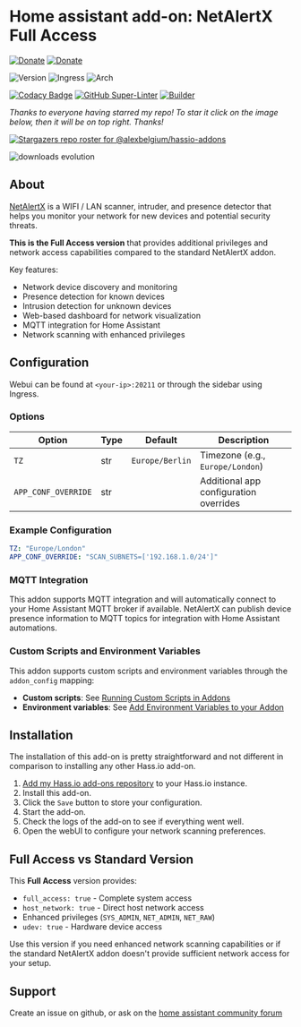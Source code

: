 # Home assistant add-on: NetAlertX Full Access

[![Donate][donation-badge]](https://www.buymeacoffee.com/alexbelgium)
[![Donate][paypal-badge]](https://www.paypal.com/donate/?hosted_button_id=DZFULJZTP3UQA)

![Version](https://img.shields.io/badge/dynamic/json?label=Version&query=%24.version&url=https%3A%2F%2Fraw.githubusercontent.com%2Falexbelgium%2Fhassio-addons%2Fmaster%2Fnetalertx_fa%2Fconfig.json)
![Ingress](https://img.shields.io/badge/dynamic/json?label=Ingress&query=%24.ingress&url=https%3A%2F%2Fraw.githubusercontent.com%2Falexbelgium%2Fhassio-addons%2Fmaster%2Fnetalertx_fa%2Fconfig.json)
![Arch](https://img.shields.io/badge/dynamic/json?color=success&label=Arch&query=%24.arch&url=https%3A%2F%2Fraw.githubusercontent.com%2Falexbelgium%2Fhassio-addons%2Fmaster%2Fnetalertx_fa%2Fconfig.json)

[![Codacy Badge](https://app.codacy.com/project/badge/Grade/9c6cf10bdbba45ecb202d7f579b5be0e)](https://www.codacy.com/gh/alexbelgium/hassio-addons/dashboard?utm_source=github.com&utm_medium=referral&utm_content=alexbelgium/hassio-addons&utm_campaign=Badge_Grade)
[![GitHub Super-Linter](https://img.shields.io/github/actions/workflow/status/alexbelgium/hassio-addons/weekly-supelinter.yaml?label=Lint%20code%20base)](https://github.com/alexbelgium/hassio-addons/actions/workflows/weekly-supelinter.yaml)
[![Builder](https://img.shields.io/github/actions/workflow/status/alexbelgium/hassio-addons/onpush_builder.yaml?label=Builder)](https://github.com/alexbelgium/hassio-addons/actions/workflows/onpush_builder.yaml)

[donation-badge]: https://img.shields.io/badge/Buy%20me%20a%20coffee%20(no%20paypal)-%23d32f2f?logo=buy-me-a-coffee&style=flat&logoColor=white
[paypal-badge]: https://img.shields.io/badge/Buy%20me%20a%20coffee%20with%20Paypal-0070BA?logo=paypal&style=flat&logoColor=white

_Thanks to everyone having starred my repo! To star it click on the image below, then it will be on top right. Thanks!_

[![Stargazers repo roster for @alexbelgium/hassio-addons](https://raw.githubusercontent.com/alexbelgium/hassio-addons/master/.github/stars2.svg)](https://github.com/alexbelgium/hassio-addons/stargazers)

![downloads evolution](https://raw.githubusercontent.com/alexbelgium/hassio-addons/master/netalertx_fa/stats.png)

## About

[NetAlertX](https://github.com/jokob-sk/NetAlertX) is a WIFI / LAN scanner, intruder, and presence detector that helps you monitor your network for new devices and potential security threats.

**This is the Full Access version** that provides additional privileges and network access capabilities compared to the standard NetAlertX addon.

Key features:
- Network device discovery and monitoring
- Presence detection for known devices
- Intrusion detection for unknown devices
- Web-based dashboard for network visualization
- MQTT integration for Home Assistant
- Network scanning with enhanced privileges

## Configuration

Webui can be found at `<your-ip>:20211` or through the sidebar using Ingress.

### Options

| Option | Type | Default | Description |
|--------|------|---------|-------------|
| `TZ` | str | `Europe/Berlin` | Timezone (e.g., `Europe/London`) |
| `APP_CONF_OVERRIDE` | str | | Additional app configuration overrides |

### Example Configuration

```yaml
TZ: "Europe/London"
APP_CONF_OVERRIDE: "SCAN_SUBNETS=['192.168.1.0/24']"
```

### MQTT Integration

This addon supports MQTT integration and will automatically connect to your Home Assistant MQTT broker if available. NetAlertX can publish device presence information to MQTT topics for integration with Home Assistant automations.

### Custom Scripts and Environment Variables

This addon supports custom scripts and environment variables through the `addon_config` mapping:

- **Custom scripts**: See [Running Custom Scripts in Addons](https://github.com/alexbelgium/hassio-addons/wiki/Running-custom-scripts-in-Addons)
- **Environment variables**: See [Add Environment Variables to your Addon](https://github.com/alexbelgium/hassio-addons/wiki/Add-Environment-variables-to-your-Addon)

## Installation

The installation of this add-on is pretty straightforward and not different in
comparison to installing any other Hass.io add-on.

1. [Add my Hass.io add-ons repository][repository] to your Hass.io instance.
1. Install this add-on.
1. Click the `Save` button to store your configuration.
1. Start the add-on.
1. Check the logs of the add-on to see if everything went well.
1. Open the webUI to configure your network scanning preferences.

## Full Access vs Standard Version

This **Full Access** version provides:
- `full_access: true` - Complete system access
- `host_network: true` - Direct host network access
- Enhanced privileges (`SYS_ADMIN`, `NET_ADMIN`, `NET_RAW`)
- `udev: true` - Hardware device access

Use this version if you need enhanced network scanning capabilities or if the standard NetAlertX addon doesn't provide sufficient network access for your setup.

## Support

Create an issue on github, or ask on the [home assistant community forum](https://community.home-assistant.io/)

[repository]: https://github.com/alexbelgium/hassio-addons